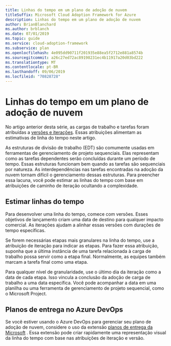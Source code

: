 ```yaml
---
title: Linhas do tempo em um plano de adoção de nuvem
titleSuffix: Microsoft Cloud Adoption Framework for Azure
description: Linhas do tempo em um plano de adoção de nuvem
author: BrianBlanchard
ms.author: brblanch
ms.date: 07/01/2019
ms.topic: guide
ms.service: cloud-adoption-framework
ms.subservice: plan
ms.openlocfilehash: 4e095dd90711f201935e88ea5f2712e881a8574b
ms.sourcegitcommit: a26c27ed72ac89198231ec4b11917a20d03bd222
ms.translationtype: MT
ms.contentlocale: pt-BR
ms.lasthandoff: 09/06/2019
ms.locfileid: "70828728"
---
```

# <a name="timelines-in-a-cloud-adoption-plan"></a>Linhas do tempo em um plano de adoção de nuvem

No artigo anterior desta série, as cargas de trabalho e tarefas foram atribuídas a [versões e iterações](./iteration-paths.md). Essas atribuições alimentam as estimativas de linha do tempo neste artigo.

As estruturas de divisão de trabalho (EDT) são comumente usadas em ferramentas de gerenciamento de projeto sequenciais. Elas representam como as tarefas dependentes serão concluídas durante um período de tempo. Essas estruturas funcionam bem quando as tarefas são sequenciais por natureza. As interdependências nas tarefas encontradas na adoção da nuvem tornam difícil o gerenciamento dessas estruturas. Para preencher essa lacuna, você pode estimar as linhas do tempo com base em atribuições de caminho de iteração ocultando a complexidade.

## <a name="estimate-timelines"></a>Estimar linhas do tempo

Para desenvolver uma linha do tempo, comece com versões. Esses objetivos de lançamento criam uma data de destino para qualquer impacto comercial. As iterações ajudam a alinhar essas versões com durações de tempo específicas.

Se forem necessárias etapas mais granulares na linha do tempo, use a atribuição de iteração para indicar as etapas. Para fazer essa atribuição, suponha que a última instância de uma tarefa relacionada à carga de trabalho possa servir como a etapa final. Normalmente, as equipes também marcam a tarefa final como uma etapa.

Para qualquer nível de granularidade, use o último dia da iteração como a data de cada etapa. Isso vincula a conclusão da adoção de carga de trabalho a uma data específica. Você pode acompanhar a data em uma planilha ou uma ferramenta de gerenciamento de projeto sequencial, como o Microsoft Project.

## <a name="delivery-plans-in-azure-devops"></a>Planos de entrega no Azure DevOps

Se você estiver usando o Azure DevOps para gerenciar seu plano de adoção de nuvem, considere o uso da extensão [planos de entrega da Microsoft](https://marketplace.visualstudio.com/items?itemName=ms.vss-plans) . Essa extensão pode criar rapidamente uma representação visual da linha do tempo com base nas atribuições de iteração e versão.
